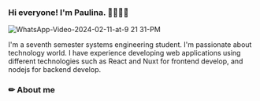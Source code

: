 ### Hi everyone! I'm Paulina. 👋🏻👩‍💻
![WhatsApp-Video-2024-02-11-at-9 21 31-PM](https://github.com/PaulinaMS2/PaulinaMS2/assets/91279554/4e753e20-2643-4699-aea7-d55cb78a7a18)

I'm a seventh semester systems engineering student. I'm passionate about technology world. I have experience developing web applications using different technologies such as React and Nuxt for frontend develop, and nodejs for backend develop.

### ✏ About me
<!--
- 🔭 I’m currently working on ...
- 🌱 I’m currently learning ...
- 👯 I’m looking to collaborate on ...
- 🤔 I’m looking for help with ...
- 💬 Ask me about ...
- 📫 How to reach me: ...
- 😄 Pronouns: ...
- ⚡ Fun fact: ...
-->
